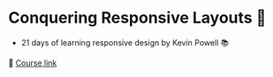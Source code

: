 # Conquering Responsive Layouts 🚀 

- 21 days of learning responsive design by Kevin Powell  📚 

🔗 [Course link](https://courses.kevinpowell.co/courses/conquering-responsive-layouts)

